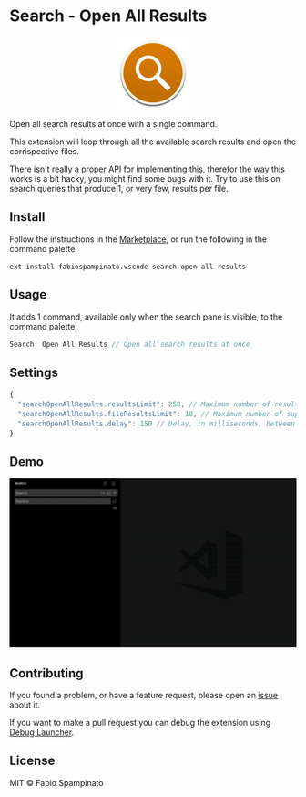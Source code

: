 # Search - Open All Results

<p align="center">
	<img src="https://raw.githubusercontent.com/fabiospampinato/vscode-search-open-all-results/master/resources/logo-128x128.png" alt="Logo">
</p>

Open all search results at once with a single command.

This extension will loop through all the available search results and open the corrispective files.

There isn't really a proper API for implementing this, therefor the way this works is a bit hacky, you might find some bugs with it. Try to use this on search queries that produce 1, or very few, results per file.

## Install

Follow the instructions in the [Marketplace](https://marketplace.visualstudio.com/items?itemName=fabiospampinato.vscode-search-open-all-results), or run the following in the command palette:

```shell
ext install fabiospampinato.vscode-search-open-all-results
```

## Usage

It adds 1 command, available only when the search pane is visible, to the command palette:

```js
Search: Open All Results // Open all search results at once
```

## Settings

```js
{
  "searchOpenAllResults.resultsLimit": 250, // Maximum number of results to open
  "searchOpenAllResults.fileResultsLimit": 10, // Maximum number of supported results per file
  "searchOpenAllResults.delay": 150 // Delay, in milliseconds, between file openings
}
```

## Demo

![Demo](resources/demo.gif)

## Contributing

If you found a problem, or have a feature request, please open an [issue](https://github.com/fabiospampinato/vscode-search-open-all-results/issues) about it.

If you want to make a pull request you can debug the extension using [Debug Launcher](https://marketplace.visualstudio.com/items?itemName=fabiospampinato.vscode-debug-launcher).

## License

MIT © Fabio Spampinato
